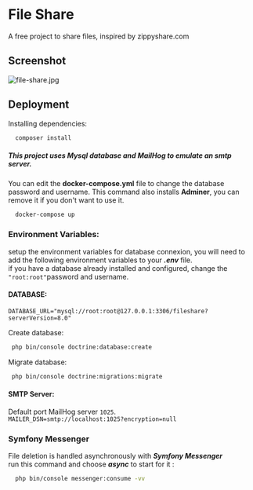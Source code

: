 # File Share

A free project to share files, inspired by zippyshare.com

## Screenshot

![file-share.jpg](https://i.postimg.cc/nzkG2GmG/file-share.jpg)

## Deployment

Installing dependencies:

```bash
  composer install
```
##### This project uses Mysql database and MailHog to emulate an smtp server.
You can edit the **docker-compose.yml** file to change the database password and username.
This command also installs **Adminer**, you can remove it if you don't want to use it.
```bach
  docker-compose up
```
### Environment Variables:

setup the environment variables for database connexion, you will need to add the following environment variables to your ***.env*** file.  
if you have a database already installed and configured, change the ```"root:root"```password and username.

#### DATABASE:
`DATABASE_URL="mysql://root:root@127.0.0.1:3306/fileshare?serverVersion=8.0"`

Create database:
  ```bash
   php bin/console doctrine:database:create 
  ```

Migrate database:
```bash
 php bin/console doctrine:migrations:migrate 
```
#### SMTP Server:
Default port MailHog server ```1025```.  
`MAILER_DSN=smtp://localhost:1025?encryption=null`   


### Symfony Messenger
 File deletion is handled asynchronously with ***Symfony Messenger***   
 run this command and choose ***async*** to start for it :

```bash
  php bin/console messenger:consume -vv 
 ```
